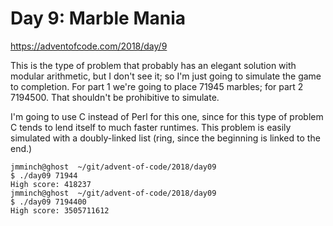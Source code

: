 # Day 9: Marble Mania

<https://adventofcode.com/2018/day/9>

This is the type of problem that probably has an elegant solution with
modular arithmetic, but I don't see it; so I'm just going to simulate the
game to completion. For part 1 we're going to place 71945 marbles; for part
2 7194500. That shouldn't be prohibitive to simulate.

I'm going to use C instead of Perl for this one, since for this type of
problem C tends to lend itself to much faster runtimes. This problem is
easily simulated with a doubly-linked list (ring, since the beginning is
linked to the end.)

```
jmminch@ghost  ~/git/advent-of-code/2018/day09
$ ./day09 71944
High score: 418237
jmminch@ghost  ~/git/advent-of-code/2018/day09
$ ./day09 7194400
High score: 3505711612
```
